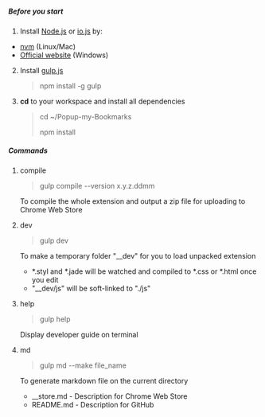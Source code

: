 ##### Before you start
1. Install [Node.js](https://github.com/joyent/node) or [io.js](https://github.com/iojs/io.js) by:
  - [nvm](https://github.com/creationix/nvm) (Linux/Mac)
  - [Official website](http://nodejs.org/download/) (Windows)

2. Install [gulp.js](https://github.com/gulpjs/gulp)

   > npm install -g gulp

3. **cd** to your workspace and install all dependencies
   > cd ~/Popup-my-Bookmarks
   >
   > npm install

##### Commands
1. compile
   > gulp compile --version x.y.z.ddmm

   To compile the whole extension and output a zip file for uploading to Chrome Web Store

2. dev
   > gulp dev

   To make a temporary folder "__dev" for you to load unpacked extension
   - *.styl and *.jade will be watched and compiled to *.css or *.html once you edit
   - "__dev/js" will be soft-linked to "./js"

3. help
   > gulp help

   Display developer guide on terminal

4. md
   > gulp md --make file_name

   To generate markdown file on the current directory
   - __store.md - Description for Chrome Web Store
   - README.md - Description for GitHub
